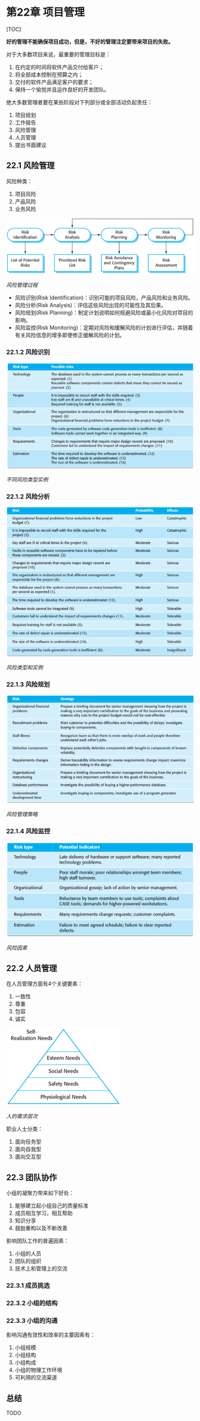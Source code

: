 # 第22章 项目管理

[TOC]



**好的管理不能确保项目成功，但是，不好的管理注定要带来项目的失败。**

对于大多数项目来说，最重要的管理目标是：

1. 在约定的时间将软件产品交付给客户；
2. 将全部成本控制在预算之内；
3. 交付的软件产品满足客户的要求；
4. 保持一个愉悦并且运作良好的开发团队。

绝大多数管理者要在某些阶段对下列部分或全部活动负起责任：

1. 项目规划
2. 工作报告
3. 风险管理
4. 人员管理
5. 提出书面建议

## 22.1 风险管理

风险种类：

1. 项目风险
2. 产品风险
3. 业务风险

![22_2](res/22_2.png)

*风险管理过程*

- 风险识别(Risk Identification)：识别可能的项目风险，产品风险和业务风险。
- 风险分析(Risk Analysis)：评估这些风险出现的可能性及其后果。
- 风险规划(Risk Planning)：制定计划说明如何规避风险或最小化风险对项目的影响。
- 风险监控(Risk Monitoring)：定期对风险和缓解风险的计划进行评估，并随着有关风险信息的增多即使修正缓解风险的计划。

### 22.1.2 风险识别

![22_3](res/22_3.png)

*不同风险类型实例*

### 22.1.2 风险分析

![22_4](res/22_4.png)

*风险类型和实例*

### 22.1.3 风险规划

![22_5](res/22_5.png)

*风险管理策略*

### 22.1.4 风险监控

![22_6](res/22_6.png)

*风险因素*



## 22.2 人员管理

在人员管理方面有4个关键要素：

1. 一致性
2. 尊重
3. 包容
4. 诚实

![22_7](res/22_7.png)

*人的需求层次*

职业人士分类：

1. 面向任务型
2. 面向自我型
3. 面向交互型



## 22.3 团队协作

小组的凝聚力带来如下好处：

1. 能够建立起小组自己的质量标准
2. 成员相互学习，相互帮助
3. 知识分享
4. 鼓励重构以及不断改善

影响团队工作的普遍因素：

1. 小组的人员
2. 团队的组织
3. 技术上和管理上的交流

### 22.3.1 成员挑选

### 22.3.2 小组的结构

### 22.3.3 小组的沟通

影响沟通有效性和效率的主要因素有：

1. 小组规模
2. 小组结构
3. 小组构成
4. 小组的物理工作环境
5. 可利用的交流渠道



## 总结

TODO